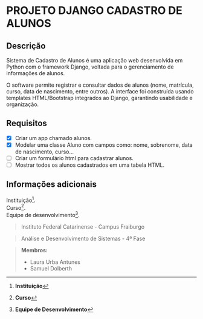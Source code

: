 # PROJETO DJANGO CADASTRO DE ALUNOS

## Descrição
Sistema de Cadastro de Alunos é uma aplicação web desenvolvida em Python com o framework Django, voltada para o gerenciamento de informações de alunos.

O software permite registrar e consultar dados de alunos (nome, matrícula, curso, data de nascimento, entre outros). A interface foi construída usando templates HTML/Bootstrap integrados ao Django, garantindo usabilidade e organização.

## Requisitos
- [x] Criar um app chamado alunos.
- [x] Modelar uma classe Aluno com campos como: nome, sobrenome, data de nascimento, curso…
- [ ] Criar um formulário html para cadastrar alunos.
- [ ] Mostrar todos os alunos cadastrados em uma tabela HTML.

## Informações adicionais
Instituição[^1].  
Curso[^2].  
Equipe de desenvolvimento[^3].

[^1]: **Instituição**  
> Instituto Federal Catarinense - Campus Fraiburgo

[^2]: **Curso**  
> Análise e Desenvolvimento de Sistemas - 4ª Fase

[^3]: **Equipe de Desenvolvimento**  
> **Membros:**  
> - Laura Urba Antunes  
> - Samuel Dolberth

